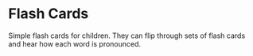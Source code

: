 # Flash Cards

Simple flash cards for children. They can flip through sets of flash cards and hear how each word is pronounced.

